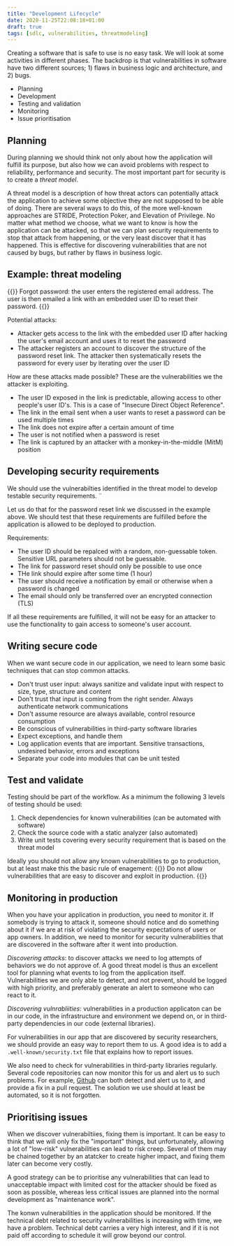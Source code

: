 ```yaml
---
title: "Development Lifecycle"
date: 2020-11-25T22:08:18+01:00
draft: true
tags: [sdlc, vulnerabilities, threatmodeling]
---
```

Creating a software that is safe to use is no easy task. We 
will look at some activities in different phases. The backdrop is that 
vulnerabilities in software have two different sources; 1) flaws in business 
logic and architecture, and 2) bugs. 

- Planning
- Development
- Testing and validation
- Monitoring
- Issue prioritisation

## Planning
During planning we should think not only about how the application will fulfill its 
purpose, but also how we can avoid problems with respect to reliability, performance 
and security. The most important part for security is to create a *threat model*. 

A threat model is a description of how threat actors can potentially attack the 
application to achieve some objective they are not supposed to be able of doing. 
There are several ways to do this, of the more well-known approaches are STRIDE, 
Protection Poker, and Elevation of Privilege. No matter what method we choose, 
what we want to know is how the application can be attacked, so that we can 
plan security requirements to stop that attack from happening, or the very least
discover that it has happened. 
This is effective for discovering vulnerabilities that are not caused by bugs, 
but rather by flaws in business logic.

## Example: threat modeling
{{<note>}}
Forgot password: the user enters the registered email address. The user is then 
emailed a link with an embedded user ID to reset their password. 
{{</note>}}

Potential attacks: 
- Attacker gets access to the link with the embedded user ID after hacking the user's email account and uses it to reset the password
- The attacker registers an account to discover the structure of the password reset link.
The attacker then systematically resets the password for every user by iterating over 
the user ID

How are these attacks made possible? These are the vulnerabilities we the attacker 
is exploiting. 

- The user ID exposed in the link is predictable, allowing access to other people's user ID's. This is a case of "Insecure Direct Object Reference". 
- The link in the email sent when a user wants to reset a password can be used multiple times
- The link does not expire after a certain amount of time
- The user is not notified when a password is reset
- The link is captured by an attacker with a monkey-in-the-middle (MitM) position


## Developing security requirements
We should use the vulnerabilties identified in the threat model to develop 
testable security requirements. ¨

Let us do that for the password reset link we discussed in the example above. 
We should test that these requirements are fulfilled before the application is allowed to 
be deployed to production. 

Requirements: 
- The user ID should be repalced with a random, non-guessable token. Sensitive 
URL parameters should not be guessable.
- The link for password reset should only be possible to use once
- THe link should expire after some time (1 hour)
- The user should receive a notification by email or otherwise when a password is changed
- The email should only be transferred over an encrypted connection (TLS)

If all these requirements are fulfilled, it will not be easy for an attacker to use 
the functionality to gain access to someone's user account.

## Writing secure code
When we want secure code in our application, we need to learn some basic techniques 
that can stop common attacks. 

- Don't trust user input: always sanitize and validate input with respect to size, type, structure and content
- Don't trust that input is coming from the right sender. Always authenticate 
network communications
- Don't assume resource are always available, control resource consumption
- Be conscious of vulnerabilities in third-party software libraries
- Expect exceptions, and handle them
- Log application events that are important. Sensitive transactions, 
undesired behavior, errors and exceptions
- Separate your code into modules that can be unit tested

## Test and validate
Testing should be part of the workflow. As a minimum the following 3 levels of testing 
should be used: 

1. Check dependencies for known vulnerabilities (can be automated with software)
2. Check the source code with a static analyzer (also automated)
3. Write unit tests covering every security requirement that is based on the threat model

Ideally you should not allow any known vulnerabilities to go to production, but at least make this the basic rule of enagement: 
{{<warning>}}
Do not allow vulnerabilities that are easy to discover and exploit in production.
{{</warning>}}

## Monitoring in production
When you have your application in production, you need to monitor it. If 
somebody is trying to attack it, someone should notice and do something about it 
if we are at risk of violating the security expectations of users or app owners. 
In addition, we need to monitor for security vulnerabilities that are discovered 
in the software after it went into production. 

*Discovering attacks*: to discover attacks we need to log attempts of behaviors we 
do not approve of. A good threat model is thus an excellent tool for planning 
what events to log from the application itself. Vulnerabilities we are only 
able to detect, and not prevent, should be logged with high priority, and preferably 
generate an alert to someone who can react to it. 

*Discovering vulnrabliities*: vulnerabilities in a production applicaton can be in 
our code, in the infrastructure and environment we depend on, or in third-party 
dependencies in our code (external libraries). 

For vulnerabilities in our app that 
are discovered by security researchers, we should provide an easy way to report 
them to us. A good idea is to add a `.well-known/security.txt` file that explains
how to report issues.

We also need to check for vulnerabilities in third-party libraries regularly. Several 
code repositories can now monitor this for us and alert us to such problems. 
For example, 
[Github](https://github.blog/2020-06-01-keep-all-your-packages-up-to-date-with-dependabot/) 
can both detect and alert us to it, and provide a fix in a 
pull request. The solution we use should at least be automated, so it is not forgotten. 

## Prioritising issues
When we discover vulnerabiltiies, fixing them is important. It can be easy to think 
that we will only fix the "important" things, but unfortunately, allowing a lot of 
"low-risk" vulnerabilities can lead to risk creep. Several of them may be chained together 
by an atatcker to create higher impact, and fixing them later can become very costly. 

A good strategy can be to prioritise any vulnerabilities that can lead to unacceptable 
impact with limited cost for the attacker should be fixed as soon as possible, whereas 
less critical issues are planned into the normal development as "maintenance work". 

The konwn vulnerabilities in the application should be monitored. If the technical debt 
related to security vulnerabilities is increasing with time, we have a problem. 
Technical debt carries a very high interest, and if it is not paid off according to schedule 
it will grow beyond our control. 


